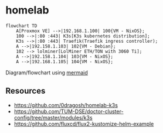 # homelab

```mermaid
flowchart TD
	A[Proxmox VE] -->|192.168.1.100| 100{VM - NixOS};
	100 -->|:80 :443| K3s[K3s kubernetes distribution];
	K3s -->|:80 :443| Traefik(Traefik ingress controller);
	A -->|192.158.1.103| 102{VM - Debian};
	102 --> lolminer[LolMiner ETH/TON with 3060 Ti];
	A -->|192.158.1.104| 103{VM - NixOS};
	A -->|192.168.1.105| 104{VM - NixOS};
```

Diagram/flowchart using [mermaid](https://github.com/mermaid-js/mermaid)

## Resources

- https://github.com/0dragosh/homelab-k3s
- https://github.com/TUM-DSE/doctor-cluster-config/tree/master/modules/k3s
- https://github.com/fluxcd/flux2-kustomize-helm-example
